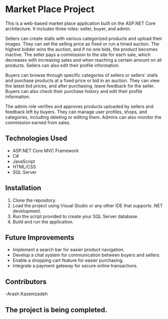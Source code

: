 # Market Place Project

This is a web-based market place application built on the ASP.NET Core architecture. It includes three roles: seller, buyer, and admin. 

Sellers can create stalls with various categorized products and upload their images. They can set the selling price as fixed or run a timed auction. The highest bidder wins the auction, and if no one bids, the product becomes inactive. The seller pays a commission to the site for each sale, which decreases with increasing sales and when reaching a certain amount on all products. Sellers can also edit their profile information.

Buyers can browse through specific categories of sellers or sellers' stalls and purchase products at a fixed price or bid in an auction. They can view the latest bid prices, and after purchasing, leave feedback for the seller. Buyers can also check their purchase history and edit their profile information.

The admin role verifies and approves products uploaded by sellers and feedback left by buyers. They can manage user profiles, shops, and categories, including deleting or editing them. Admins can also monitor the commission earned from sales.

## Technologies Used
- ASP.NET Core MVC Framework
- C#
- JavaScript
- HTML/CSS
- SQL Server

## Installation
1. Clone the repository.
2. Load the project using Visual Studio or any other IDE that supports .NET development.
3. Run the script provided to create your SQL Server database.
4. Build and run the application.

## Future Improvements
- Implement a search bar for easier product navigation.
- Develop a chat system for communication between buyers and sellers.
- Enable a shopping cart feature for easier purchasing.
- Integrate a payment gateway for secure online transactions.

## Contributors
-Arash Kazemzadeh
## 
## The project is being completed.
